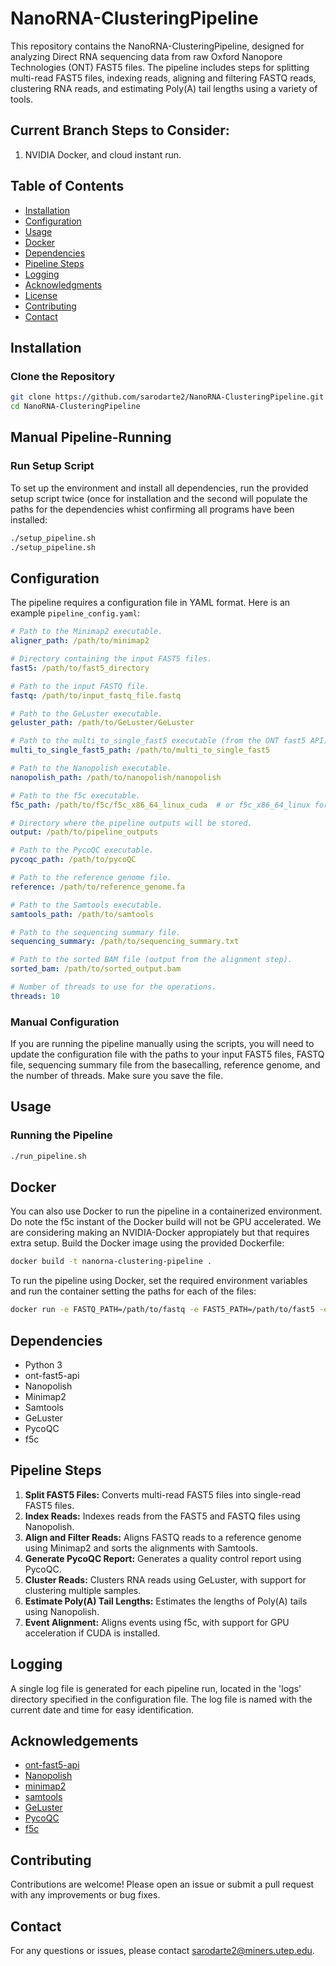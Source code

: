 # NanoRNA-ClusteringPipeline

This repository contains the NanoRNA-ClusteringPipeline, designed for analyzing Direct RNA sequencing data from raw Oxford Nanopore Technologies (ONT) FAST5 files. The pipeline includes steps for splitting multi-read FAST5 files, indexing reads, aligning and filtering FASTQ reads, clustering RNA reads, and estimating Poly(A) tail lengths using a variety of tools.

## Current Branch Steps to Consider:
1. NVIDIA Docker, and cloud instant run. 

## Table of Contents
- [Installation](#installation)
- [Configuration](#configuration)
- [Usage](#usage)
- [Docker](#docker)
- [Dependencies](#dependencies)
- [Pipeline Steps](#pipeline-steps)
- [Logging](#logging)
- [Acknowledgments](#acknowledgments)
- [License](#license)
- [Contributing](#contributing)
- [Contact](#contact)

## Installation

### Clone the Repository
```bash
git clone https://github.com/sarodarte2/NanoRNA-ClusteringPipeline.git
cd NanoRNA-ClusteringPipeline
```
## Manual Pipeline-Running

### Run Setup Script
To set up the environment and install all dependencies, run the provided setup script twice (once for installation and the second will populate the paths for the dependencies whist confirming all programs have been installed:

```bash
./setup_pipeline.sh
./setup_pipeline.sh
```

## Configuration
The pipeline requires a configuration file in YAML format. Here is an example `pipeline_config.yaml`:
```yaml
# Path to the Minimap2 executable.
aligner_path: /path/to/minimap2

# Directory containing the input FAST5 files.
fast5: /path/to/fast5_directory

# Path to the input FASTQ file.
fastq: /path/to/input_fastq_file.fastq

# Path to the GeLuster executable.
geluster_path: /path/to/GeLuster/GeLuster

# Path to the multi_to_single_fast5 executable (from the ONT fast5 API).
multi_to_single_fast5_path: /path/to/multi_to_single_fast5

# Path to the Nanopolish executable.
nanopolish_path: /path/to/nanopolish/nanopolish

# Path to the f5c executable.
f5c_path: /path/to/f5c/f5c_x86_64_linux_cuda  # or f5c_x86_64_linux for CPU-only

# Directory where the pipeline outputs will be stored.
output: /path/to/pipeline_outputs

# Path to the PycoQC executable.
pycoqc_path: /path/to/pycoQC

# Path to the reference genome file.
reference: /path/to/reference_genome.fa

# Path to the Samtools executable.
samtools_path: /path/to/samtools

# Path to the sequencing summary file.
sequencing_summary: /path/to/sequencing_summary.txt

# Path to the sorted BAM file (output from the alignment step).
sorted_bam: /path/to/sorted_output.bam

# Number of threads to use for the operations.
threads: 10
```

### Manual Configuration
If you are running the pipeline manually using the scripts, you will need to update the configuration file with the paths to your input FAST5 files, FASTQ file, sequencing summary file from the basecalling, reference genome, and the number of threads. Make sure you save the file.

## Usage

### Running the Pipeline
```bash
./run_pipeline.sh
```
## Docker
You can also use Docker to run the pipeline in a containerized environment. Do note the f5c instant of the Docker build will not be GPU accelerated. We are considering making an NVIDIA-Docker appropiately but that requires extra setup. Build the Docker image using the provided Dockerfile:

```bash
docker build -t nanorna-clustering-pipeline .
```
To run the pipeline using Docker, set the required environment variables and run the container setting the paths for each of the files:

```bash
docker run -e FASTQ_PATH=/path/to/fastq -e FAST5_PATH=/path/to/fast5 -e REF_PATH=/path/to/reference -e SEQUENCING_SUMMARY=/path/to/sequencing_summary.txt -e CONFIG_PATH=/path/to/config/pipeline_config.yaml -e THREADS=10 nanorna-clustering-pipeline
```
## Dependencies
- Python 3
- ont-fast5-api
- Nanopolish
- Minimap2
- Samtools
- GeLuster
- PycoQC
- f5c

## Pipeline Steps
1. **Split FAST5 Files:** Converts multi-read FAST5 files into single-read FAST5 files.
2. **Index Reads:** Indexes reads from the FAST5 and FASTQ files using Nanopolish.
3. **Align and Filter Reads:** Aligns FASTQ reads to a reference genome using Minimap2 and sorts the alignments with Samtools.
4. **Generate PycoQC Report:** Generates a quality control report using PycoQC.
5. **Cluster Reads:** Clusters RNA reads using GeLuster, with support for clustering multiple samples.
6. **Estimate Poly(A) Tail Lengths:** Estimates the lengths of Poly(A) tails using Nanopolish.
7. **Event Alignment:** Aligns events using f5c, with support for GPU acceleration if CUDA is installed.

## Logging
A single log file is generated for each pipeline run, located in the 'logs' directory specified in the configuration file. The log file is named with the current date and time for easy identification.

## Acknowledgements
- [ont-fast5-api](https://github.com/nanoporetech/ont_fast5_api)
- [Nanopolish](https://github.com/jts/nanopolish)
- [minimap2](https://github.com/lh3/minimap2)
- [samtools](https://github.com/samtools/samtools)
- [GeLuster](https://github.com/GeLuster)
- [PycoQC](https://github.com/a-slide/pycoQC)
- [f5c](https://github.com/hasindu2008/f5c)

## Contributing

Contributions are welcome! Please open an issue or submit a pull request with any improvements or bug fixes.

## Contact

For any questions or issues, please contact [sarodarte2@miners.utep.edu](mailto:your-email@example.com).
